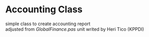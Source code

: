 # Accounting Class  

simple class to create accounting report  
adjusted from *GlobalFinance.pas* unit writed by Heri Tico (KPPDI)